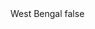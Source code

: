 <?xml version="1.0" encoding="UTF-8"?>
<CustomMetadata xmlns="http://soap.sforce.com/2006/04/metadata">
    <label>West Bengal</label>
    <protected>false</protected>
</CustomMetadata>

